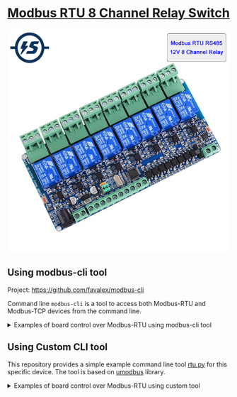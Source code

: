# [Modbus RTU 8 Channel Relay Switch](https://aliexpress.ru/item/4001171723396.html)

![alt text](docs/ps1.jpg)

## Using modbus-cli tool

Project: https://github.com/favalex/modbus-cli

Command line `modbus-cli` is a tool to access both Modbus-RTU and Modbus-TCP
devices from the command line.

<details>
<summary>Examples of board control over Modbus-RTU using modbus-cli tool</summary>

### Get device address

Read address:

```bash
$ sudo modbus -b 9600 -P n -p 1 -v /dev/ttyUSB0 -s 0 h@0
Parsed 0 registers definitions from 1 files
Serial port /dev/ttyUSB0. Parameters: 9600 baud, 1 stop bit(s), parity: N, timeout 5.0s.
→ < 00 03 00 00 00 01 85 db >
← < 00 03 02 00 01 44 44 > 7 bytes
← [1]
0: 1 0x1
```

### One command to read all input pins

Read input pins:
```bash
$ sudo modbus -b 9600 -P n -p 1 -v /dev/ttyUSB0 -s 1 d@0/d
```

Example:
```bash
$ sudo modbus -b 9600 -P n -p 1 /dev/ttyUSB0 -s 1 -v d@0/d
Parsed 0 registers definitions from 1 files
Serial port /dev/ttyUSB0. Parameters: 9600 baud, 1 stop bit(s), parity: N, timeout 5.0s.
→ < 01 02 00 00 00 08 79 cc >
← < 01 02 01 20 a0 50 > 6 bytes
← [0, 0, 0, 0, 0, 1, 0, 0]
0: 0 0x0
```

### Read relays status

Read relay X status (X=0..7):
```bash
$ sudo modbus -b 9600 -P n -p 1 -v /dev/ttyUSB0 -s 1 c@X
```

Examples:
```bash
$ sudo modbus -b 9600 -P n -p 1 -v /dev/ttyUSB0 -s 1 c@0
Parsed 0 registers definitions from 1 files
Serial port /dev/ttyUSB0. Parameters: 9600 baud, 1 stop bit(s), parity: N, timeout 5.0s.
→ < 01 01 00 00 00 01 fd ca >
← < 01 01 01 00 51 88 > 6 bytes
← [0]
0: 0 0x0

$ sudo modbus -b 9600 -P n -p 1 -v /dev/ttyUSB0 -s 1 c@5
Parsed 0 registers definitions from 1 files
Serial port /dev/ttyUSB0. Parameters: 9600 baud, 1 stop bit(s), parity: N, timeout 5.0s.
→ < 01 01 00 05 00 01 ed cb >
← < 01 01 01 00 51 88 > 6 bytes
← [0]
5: 0 0x0
```

### Read all relays

Read all relays status:

```bash
$ sudo modbus -b 9600 -P n -p 1 -v /dev/ttyUSB0 -s 1 c@0/d
```

Example:

```bash
$ sudo modbus -b 9600 -P n -p 1 -v /dev/ttyUSB0 -s 1 c@0/d
Parsed 0 registers definitions from 1 files
Serial port /dev/ttyUSB0. Parameters: 9600 baud, 1 stop bit(s), parity: N, timeout 5.0s.
→ < 01 01 00 00 00 08 3d cc >
← < 01 01 01 60 51 a0 > 6 bytes
← [0, 0, 0, 0, 0, 1, 1, 0]
0: 0 0x0
```

### Turn relay on/off

Turn on relay X(X=0..7):
```bash
$ sudo modbus -b 9600 -P n -p 1 -v /dev/ttyUSB0 -s 1 c@X=65280
```

Turn off relay X(X=0..7):
```bash
$ sudo modbus -b 9600 -P n -p 1 -v /dev/ttyUSB0 -s 1 c@X=0
```

Examples:
```bash
# relay 5: turn on
$ sudo modbus -b 9600 -P n -p 1 -v /dev/ttyUSB0 -s 1 c@5=65280
Parsed 0 registers definitions from 1 files
Serial port /dev/ttyUSB0. Parameters: 9600 baud, 1 stop bit(s), parity: N, timeout 5.0s.
→ < 01 05 00 05 ff 00 9c 3b >
← < 01 05 00 05 ff 00 9c 3b > 8 bytes

# relay 5: read status
$ sudo modbus -b 9600 -P n -p 1 -v /dev/ttyUSB0 -s 1 c@5      
Parsed 0 registers definitions from 1 files
Serial port /dev/ttyUSB0. Parameters: 9600 baud, 1 stop bit(s), parity: N, timeout 5.0s.
→ < 01 01 00 05 00 01 ed cb >
← < 01 01 01 01 90 48 > 6 bytes
← [1]
5: 1 0x1

# relay 5: turn off
$ sudo modbus -b 9600 -P n -p 1 -v /dev/ttyUSB0 -s 1 c@5=0    
Parsed 0 registers definitions from 1 files
Serial port /dev/ttyUSB0. Parameters: 9600 baud, 1 stop bit(s), parity: N, timeout 5.0s.
→ < 01 05 00 05 00 00 dd cb >
← < 01 05 00 05 00 00 dd cb > 8 bytes

# relay 5: read status
$ sudo modbus -b 9600 -P n -p 1 -v /dev/ttyUSB0 -s 1 c@5  
Parsed 0 registers definitions from 1 files
Serial port /dev/ttyUSB0. Parameters: 9600 baud, 1 stop bit(s), parity: N, timeout 5.0s.
→ < 01 01 00 05 00 01 ed cb >
← < 01 01 01 00 51 88 > 6 bytes
← [0]
5: 0 0x0
```
</details>

## Using Custom CLI tool

This repository provides a simple example command line tool [rtu.py](src/rtu.py) for this specific device.
The tool is based on [umodbus](https://umodbus.readthedocs.io/) library.
  
<details>
<summary>Examples of board control over Modbus-RTU using custom tool</summary>

```bash 
$ ./src/rtu.py 
[sudo] password for matsi: 
usage: rtu.py [-h] [-d DEVICE] [-s SERVER] {scan,pins,relay,relays} ...

positional arguments:
  {scan,pins,relay,relays}
                        commands
    scan                scan modbus rtu device address
    pins                read input pins
    relay               relay commands
    relays              multi-relays commands

options:
  -h, --help            show this help message and exit
  -d DEVICE, --device DEVICE
                        serial device for modbus connection
  -s SERVER, --server SERVER
                        modbus rtu server address
```

Basic input pin functions:

```bash
$ ./src/rtu.py pins -h
usage: rtu.py pins [-h] [-p {0,1,2,3,4,5,6,7}]

options:
  -h, --help            show this help message and exit
  -p {0,1,2,3,4,5,6,7}, --pin {0,1,2,3,4,5,6,7}
                        select input pin

$ ./src/rtu.py pins
[0, 0, 0, 0, 0, 1, 0, 0]

$ ./src/rtu.py pins --pin 6
0
```

Basic relay functions:

```bash
$ ./src/rtu.py relay -h
usage: rtu.py relay [-h] {on,off,flip,read} ...

positional arguments:
  {on,off,flip,read}  commands
    on                turn on relay
    off               turn off relay
    flip              flip relay state
    read              read relay state

options:
  -h, --help          show this help message and exit

$ ./src/rtu.py relay on 7

$ ./src/rtu.py relay read 7
1

$ ./src/rtu.py relay flip 7

$ ./src/rtu.py relay read 7
0
```
</details>
